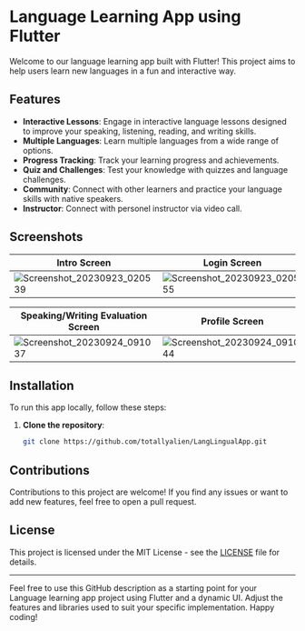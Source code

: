 # Language Learning App using Flutter


Welcome to our language learning app built with Flutter! This project aims to help users learn new languages in a fun and interactive way.

## Features

- **Interactive Lessons**: Engage in interactive language lessons designed to improve your speaking, listening, reading, and writing skills.
- **Multiple Languages**: Learn multiple languages from a wide range of options.
- **Progress Tracking**: Track your learning progress and achievements.
- **Quiz and Challenges**: Test your knowledge with quizzes and language challenges.
- **Community**: Connect with other learners and practice your language skills with native speakers.
- **Instructor**: Connect with personel instructor via video call.


## Screenshots
| Intro Screen                             | Login Screen                            | Home Screen                                     | Quiz Screen                            | Writing Screen                            | Translator Screen                                     |         Speaking Screen         |
| ---------------------------------------------------------------------- | ----------------------------------- | ------------------------------------------- | ----------------------------------- | ----------------------------------- | -------------------------------------------| ----------------------------------- |
| ![Screenshot_20230923_020539](https://github.com/totallyalien/LangLingualApp/assets/97169836/71922d7c-6b8f-4bd7-932b-62d512bfce77)   | ![Screenshot_20230923_020555](https://github.com/totallyalien/LangLingualApp/assets/97169836/4efa3865-e3a2-4cd8-9a54-f30dbe866749) | ![Screenshot_20230923_020741](https://github.com/totallyalien/LangLingualApp/assets/97169836/db34c708-4802-4f91-8939-aa4815b6b3f3) | ![Screenshot_20230923_020803](https://github.com/totallyalien/LangLingualApp/assets/97169836/6e565a47-81d2-4e3f-86ff-57392c2d62b1) | ![Screenshot_20230923_020925](https://github.com/totallyalien/LangLingualApp/assets/97169836/3cb8b646-a14a-401a-8f81-10db65ee6b12) | ![Screenshot_20230923_021030](https://github.com/totallyalien/LangLingualApp/assets/97169836/03c1c76e-04a3-462d-8111-41f7314257c2)|![Screenshot_20230924_091256](https://github.com/totallyalien/LangLingualApp/assets/97169836/7fb10f69-19c4-4b7c-a330-3431233f2229)|

| Speaking/Writing Evaluation Screen                           | Profile Screen                            | Chat Screen                                     | Leaderboard Screen                            | Instructor Screen(user view)                            | Listening Screen                                     |               Instructor Screen(Instructor view)          |
| ----------------------------------- | ----------------------------------- | ------------------------------------------- | ----------------------------------- | ----------------------------------- | ------------------------------------------- | ------------------------------------------- |
| ![Screenshot_20230924_091037](https://github.com/totallyalien/LangLingualApp/assets/97169836/f2e74bc7-e1e4-4571-a595-4d9c21f78a41)   | ![Screenshot_20230924_091044](https://github.com/totallyalien/LangLingualApp/assets/97169836/d671b3d9-780b-4cda-afc8-448940c519ba) | ![Screenshot_20230924_151707](https://github.com/totallyalien/LangLingualApp/assets/97169836/758c1328-62b3-4b58-90c8-f3147bea6ff2) | ![Screenshot_20230924_091251](https://github.com/totallyalien/LangLingualApp/assets/97169836/78337b2a-bb8b-47d0-b199-2ba8124fbb87) | ![Screenshot_20230923_021129](https://github.com/totallyalien/LangLingualApp/assets/97169836/96386cc7-733a-472c-9a1d-ec5ec0489f2f) | ![Screenshot_20230923_020835](https://github.com/totallyalien/LangLingualApp/assets/97169836/ae1f3037-f27a-46ce-a28c-71371818c545)|![Screenshot_20230924_155241](https://github.com/totallyalien/LangLingualApp/assets/97169836/d30574ea-f240-47b3-9404-9a1ce3acadf2)|





## Installation

To run this app locally, follow these steps:

1. **Clone the repository**:

   ```bash
   git clone https://github.com/totallyalien/LangLingualApp.git
   
## Contributions

Contributions to this project are welcome! If you find any issues or want to add new features, feel free to open a pull request.

## License

This project is licensed under the MIT License - see the [LICENSE](LICENSE) file for details.

---

Feel free to use this GitHub description as a starting point for your Language learning app project using Flutter and a dynamic UI. Adjust the features and libraries used to suit your specific implementation. Happy coding!

